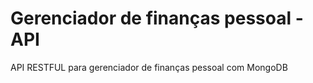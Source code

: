 # Gerenciador de finanças pessoal - API

API RESTFUL para gerenciador de finanças pessoal com MongoDB
